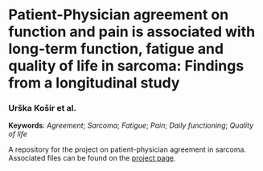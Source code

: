# Patient-Physician agreement on function and pain is associated with long-term function, fatigue and quality of life in sarcoma: Findings from a longitudinal study

### Urška Košir et al.

**Keywords**: *Agreement*; *Sarcoma*; *Fatigue*; *Pain*; *Daily functioning*; *Quality of life*

A repository for the project on patient-physician agreement in sarcoma. Associated files can be found on the [project page](https://osf.io/bhrwa/).
